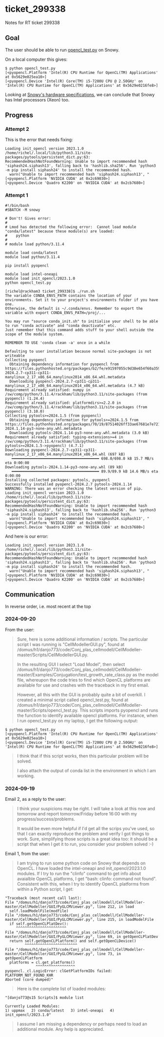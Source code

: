 # ticket_299338

Notes for RT ticket 299338

## Goal

The user should be able to run [opencl_test.py](opencl_test.py) on Snowy.

On a local computer this gives:

```
$ python opencl_test.py 
[<pyopencl.Platform 'Intel(R) CPU Runtime for OpenCL(TM) Applications' at 0x5629e025ea10>]
[<pyopencl.Device 'Intel(R) Core(TM) i5-7200U CPU @ 2.50GHz' on 'Intel(R) CPU Runtime for OpenCL(TM) Applications' at 0x5629e0216fe8>]
```

Looking at [Snowy's hardware specifications](https://docs.uppmax.uu.se/hardware/clusters/snowy/),
we can conclude that Snowy has Intel processors (Xeon) too.

## Progress

### Attempt 2

This is the error that needs fixing:

```
Loading init_opencl version 2023.1.0
/home/richel/.local/lib/python3.11/site-packages/pytools/persistent_dict.py:63: RecommendedHashNotFoundWarning: Unable to import recommended hash 'siphash24.siphash13', falling back to 'hashlib.sha256'. Run 'python3 -m pip install siphash24' to install the recommended hash.
  warn("Unable to import recommended hash 'siphash24.siphash13', "
[<pyopencl.Platform 'NVIDIA CUDA' at 0x2c69030>]
[<pyopencl.Device 'Quadro K2200' on 'NVIDIA CUDA' at 0x2cb7680>]
```


### Attempt 1

```
#!/bin/bash
#SBATCH -M snowy

# Don't! Gives error:
#
# Lmod has detected the following error:  Cannot load module "conda/latest" because these module(s) are loaded:
#    python
#
# module load python/3.11.4

module load conda/latest
module load python/3.11.4

pip install pyopencl

module load intel-oneapi
module load init_opencl/2023.1.0
python opencl_test.py 
```

```
[richel@rackham3 ticket_299338]$ ./run.sh 
The variable CONDA_ENVS_PATH contains the location of your environments. Set it to your project's environments folder if you have one.
Otherwise, the default is ~/.conda/envs. Remember to export the variable with export CONDA_ENVS_PATH=/proj/...

You may run "source conda_init.sh" to initialise your shell to be able
to run "conda activate" and "conda deactivate" etc.
Just remember that this command adds stuff to your shell outside the scope of the module system.

REMEMBER TO USE 'conda clean -a' once in a while

Defaulting to user installation because normal site-packages is not writeable
Collecting pyopencl
  Obtaining dependency information for pyopencl from https://files.pythonhosted.org/packages/b2/fe/e91597055c9d38e654f60a359db88848be8c5ea845a5b5199d312248ee81/pyopencl-2024.2.7-cp311-cp311-manylinux_2_17_x86_64.manylinux2014_x86_64.whl.metadata
  Downloading pyopencl-2024.2.7-cp311-cp311-manylinux_2_17_x86_64.manylinux2014_x86_64.whl.metadata (4.7 kB)
Requirement already satisfied: numpy in /sw/comp/python/3.11.4/rackham/lib/python3.11/site-packages (from pyopencl) (1.24.4)
Requirement already satisfied: platformdirs>=2.2.0 in /sw/comp/python/3.11.4/rackham/lib/python3.11/site-packages (from pyopencl) (3.10.0)
Collecting pytools>=2024.1.5 (from pyopencl)
  Obtaining dependency information for pytools>=2024.1.5 from https://files.pythonhosted.org/packages/70/19/87514026ff33ae67681e7e721872db8d34fd0fc25ec28906fb7b1e5c57d0/pytools-2024.1.14-py3-none-any.whl.metadata
  Downloading pytools-2024.1.14-py3-none-any.whl.metadata (3.0 kB)
Requirement already satisfied: typing-extensions>=4 in /sw/comp/python/3.11.4/rackham/lib/python3.11/site-packages (from pytools>=2024.1.5->pyopencl) (4.7.1)
Downloading pyopencl-2024.2.7-cp311-cp311-manylinux_2_17_x86_64.manylinux2014_x86_64.whl (697 kB)
   ━━━━━━━━━━━━━━━━━━━━━━━━━━━━━━━━━━━━━━━━ 698.0/698.0 kB 15.7 MB/s eta 0:00:00
Downloading pytools-2024.1.14-py3-none-any.whl (89 kB)
   ━━━━━━━━━━━━━━━━━━━━━━━━━━━━━━━━━━━━━━━━ 89.9/89.9 kB 14.6 MB/s eta 0:00:00
Installing collected packages: pytools, pyopencl
Successfully installed pyopencl-2024.2.7 pytools-2024.1.14
WARNING: There was an error checking the latest version of pip.
Loading init_opencl version 2023.1.0
/home/richel/.local/lib/python3.11/site-packages/pytools/persistent_dict.py:63: RecommendedHashNotFoundWarning: Unable to import recommended hash 'siphash24.siphash13', falling back to 'hashlib.sha256'. Run 'python3 -m pip install siphash24' to install the recommended hash.
  warn("Unable to import recommended hash 'siphash24.siphash13', "
[<pyopencl.Platform 'NVIDIA CUDA' at 0x2c69030>]
[<pyopencl.Device 'Quadro K2200' on 'NVIDIA CUDA' at 0x2cb7680>]
```

And here is our error:

```
Loading init_opencl version 2023.1.0
/home/richel/.local/lib/python3.11/site-packages/pytools/persistent_dict.py:63: RecommendedHashNotFoundWarning: Unable to import recommended hash 'siphash24.siphash13', falling back to 'hashlib.sha256'. Run 'python3 -m pip install siphash24' to install the recommended hash.
  warn("Unable to import recommended hash 'siphash24.siphash13', "
[<pyopencl.Platform 'NVIDIA CUDA' at 0x2c69030>]
[<pyopencl.Device 'Quadro K2200' on 'NVIDIA CUDA' at 0x2cb7680>]
```

## Communication

In reverse order, i.e. most recent at the top

### 2024-09-20

From the user:

> Sure, here is some additional information / scripts. The particular script I was running is "CellModellerGUI.py", found at /domus/h1/danjo773/code/Conj_plas_cellmodell/CellModeller-master/Scripts/CellModellerGUI.py. 
>
> In the resulting GUI I select "Load Model", then select /domus/h1/danjo773/code/Conj_plas_cellmodell/CellModeller-master/Examples/Conjugation/test_growth_rate_class.py as the model file, whereupon the code tries to find which OpenCL platforms are available for use and crashes with the traceback in my first email.
>
> However, all this with the GUI is probably quite a bit of overkill. I created a minimal script called opencl_test.py, found at /domus/h1/danjo773/code/Conj_plas_cellmodell/CellModeller-master/Scripts/opencl_test.py. This scripts imports pyopencl and runs the function to identify available opencl platforms. For instance, when I run opencl_test.py on my laptop, I get the following output:

```
$ python opencl_test.py 
[<pyopencl.Platform 'Intel(R) CPU Runtime for OpenCL(TM) Applications' at 0x5629e025ea10>]
[<pyopencl.Device 'Intel(R) Core(TM) i5-7200U CPU @ 2.50GHz' on 'Intel(R) CPU Runtime for OpenCL(TM) Applications' at 0x5629e0216fe8>]
```

> I think that if this script works, then this particular problem will be solved.
> 
> I also attach the output of conda list in the environment in which I am working.

### 2024-09-19

Email 2, as a reply to the user:

> I think your suspicions may be right. I will take a look at this now and
tomorrow and report tomorrow/Friday before 16:00 with my
progress/success/problems.
>
>It would be even more helpful if I'd get all the scrips you've used, so that I
can exactly reproduce the problem and verify I got things to work. Sure,
simplifying those scripts is a great idea too: it should be a script that when
I get it to run, you consider your problem solved :-)

Email 1, from the user:

> I am trying to run some python code on Snowy that depends on OpenCL. I have loaded the intel-oneapi and init_opencl/2023.1.0 modules. If I try to run the "clinfo" command to get info about avaialble OpenCL platforms, I get "bash: clinfo: command not found". Consistent with this, when I try to identify OpenCL platforms from within a Python script, I get:

```
"Traceback (most recent call last):
File "/domus/h1/danjo773/code/Conj_plas_cellmodell/CellModeller-master/CellModeller/GUI/PyGLCMViewer.py", line 212, in load
  self.loadModelFile(modfile)
File "/domus/h1/danjo773/code/Conj_plas_cellmodell/CellModeller-master/CellModeller/GUI/PyGLCMViewer.py", line 215, in loadModelFile
  if self.getOpenCLPlatDev():
     ^^^^^^^^^^^^^^^^^^^^^^^
File "/domus/h1/danjo773/code/Conj_plas_cellmodell/CellModeller-master/CellModeller/GUI/PyGLCMViewer.py", line 69, in getOpenCLPlatDev
  return self.getOpenCLPlatform() and self.getOpenCLDevice()
         ^^^^^^^^^^^^^^^^^^^^^^^^
File "/domus/h1/danjo773/code/Conj_plas_cellmodell/CellModeller-master/CellModeller/GUI/PyGLCMViewer.py", line 73, in getOpenCLPlatform
  platforms = cl.get_platforms()
              ^^^^^^^^^^^^^^^^^^
pyopencl._cl.LogicError: clGetPlatformIDs failed: PLATFORM_NOT_FOUND_KHR
Aborted (core dumped)"
```

> Here is the complete list of loaded modules:

```
"[danjo773@s15 Scripts]$ module list

Currently Loaded Modules:
1) uppmax   2) conda/latest   3) intel-oneapi   4) init_opencl/2023.1.0"
```

> I assume I am missing a dependency or perhaps need to load an additional module. Any help is appreciated.

